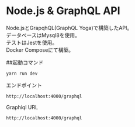 # Node.js & GraphQL API

Node.jsとGrapqhQL(GraphQL Yoga)で構築したAPI。  
データベースはMysql8を使用。  
テストはJestを使用。  
Docker Composeにて構築。

##起動コマンド

```
yarn run dev
```

エンドポイント

```
http://localhost:4000/graphql
```

Graphiql URL

```
http://localhost:4000/graphql
```
